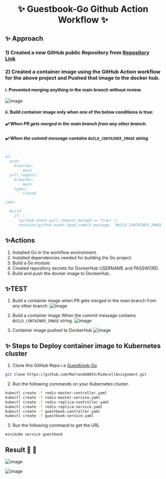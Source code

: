 <div align="center">
  <h1>✨ Guestbook-Go Github Action Workflow ✨</h1> 
</div>

## ✨ Approach
### 1) Created a new GitHub public Repository from [Repository Link](https://github.com/kubernetes/examples/tree/master/guestbook-go)
### 2) Created a container image using the GitHub Action workflow for the above project and Pushed that image to the docker hub.
#### i. Prevented merging anything in the main branch without review.
![image](https://github.com/Martande8055/RidecellAssignment/assets/88831689/ad16a239-0f94-4927-ad8a-81041ba35513)


#### ii. Build container image only when one of the below conditions is true:
##### ✔️ When PR gets merged in the main branch from any other branch.
##### ✔️ When the commit message contains `BUILD_CONTAINER_IMAGE` string
```yaml
...
on:
  push:
    branches:
      - main
  pull_request:
    branches:
      - main
    types:
      - closed

jobs:

  build:
    if: |
      (github.event.pull_request.merged == true) ||
      contains(github.event.head_commit.message, 'BUILD_CONTAINER_IMAGE')

```
## ✨Actions
1. Installed Go in the workflow environment.
2. Installed dependencies needed for building the Go project.
3. Build a Go module.
4. Created repository secrets for DockerHub USERNAME and PASSWORD.
5. Build and push the docker image to DockerHub.

## ✨TEST 
1. Build a container image when PR gets merged in the main branch from any other branch.
   ![image](https://github.com/Martande8055/RidecellAssignment/assets/88831689/04d0bea2-0693-4a01-83b1-ebb49ce9a999)


2. Build a container image When the commit message contains `BUILD_CONTAINER_IMAGE` string.
   ![image](https://github.com/Martande8055/RidecellAssignment/assets/88831689/13ba1172-09d6-47b2-aa28-e21bccac8416)


3. Container image pushed to DockerHub
   ![image](https://github.com/Martande8055/RidecellAssignment/assets/88831689/7b970bc9-e1f4-4ec8-9c57-ec17a3427da3)




## ✨ Steps to Deploy container image to Kubernetes cluster

1. Clone this GitHub Repo i.e [Guestbook-Go](https://github.com/Martande8055/RidecellAssignment.git)
```sh
git clone https://github.com/Martande8055/RidecellAssignment.git
```
2. Run the following commands on your Kubernetes cluster.
```sh
kubectl create -f redis-master-controller.yaml
kubectl create -f redis-master-service.yaml
kubectl create -f redis-replica-controller.yaml
kubectl create -f redis-replica-service.yaml
kubectl create -f guestbook-controller.yaml
kubectl create -f guestbook-service.yaml
```
3. Run the following command to get the URL
```sh
minikube service guestbook
```

## Result 🎉 🎉 
![image](https://github.com/Martande8055/RidecellAssignment/assets/88831689/c3366331-1c42-47f1-83eb-371add90ee63)

![image](https://github.com/Martande8055/RidecellAssignment/assets/88831689/8a9bd765-1c0f-47ae-8f36-520b43abe584)



<!-- Comment to change code and test workflow: 6 -->

